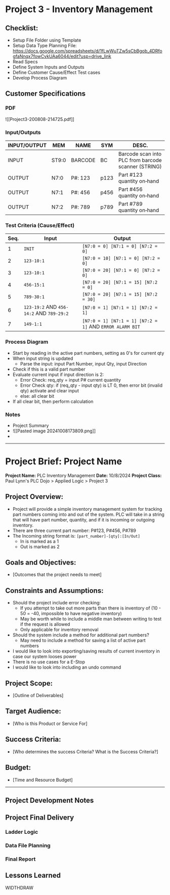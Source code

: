 # Project 3 - Inventory Management
## Checklist:
- Setup File Folder using Template
- Setup Data Type Planning File: https://docs.google.com/spreadsheets/d/1fLwWuTZw5sCbBgob_4DRfogfaNnqx7fowCvkUAa6044/edit?usp=drive_link
- Read Specs
- Define System Inputs and Outputs
- Define Customer Cause/Effect Test cases
- Develop Process Diagram
## Customer Specifications
### PDF
![[Project3-200808-214725.pdf]]
### Input/Outputs

| INPUT/OUTPUT | MEM   | NAME    | SYM  | DESC.                                               |
| ------------ | ----- | ------- | ---- | --------------------------------------------------- |
| INPUT        | ST9:0 | BARCODE | BC   | Barcode scan into PLC from barcode scanner (STRING) |
| OUTPUT       | N7:0  | P#: 123 | p123 | Part #123 quantity on‐hand                          |
| OUTPUT       | N7:1  | P#: 456 | p456 | Part #456 quantity on‐hand                          |
| OUTPUT       | N7:2  | P#: 789 | p789 | Part #789 quantity on‐hand                          |
### Test Criteria (Cause/Effect)

| Seq. | Input                                    | Output                                                   |
| ---- | ---------------------------------------- | -------------------------------------------------------- |
| 1    | `INIT`                                   | `[N7:0 = 0] [N7:1 = 0] [N7:2 = 0]`                       |
| 2    | `123-10:1`                               | `[N7:0 = 10] [N7:1 = 0] [N7:2 = 0]`                      |
| 3    | `123-10:1`                               | `[N7:0 = 20] [N7:1 = 0] [N7:2 = 0]`                      |
| 4    | `456‐15:1`                               | `[N7:0 = 20] [N7:1 = 15] [N7:2 = 0]`                     |
| 5    | `789‐30:1`                               | `[N7:0 = 20] [N7:1 = 15] [N7:2 = 30]`                    |
| 6    | `123‐19:2` AND `456‐14:2` AND `789‐29:2` | `[N7:0 = 1] [N7:1 = 1] [N7:2 = 1]`                       |
| 7    | `149‐1:1`                                | `[N7:0 = 1] [N7:1 = 1] [N7:2 = 1]` AND `ERROR ALARM BIT` |
### Process Diagram
- Start by reading in the active part numbers, setting as 0's for current qty
- When input string is updated
	- Parse the input: input Part Number, input Qty, input Direction
- Check if this is a valid part number
- Evaluate current input if input direction is 2:
	- Error Check: req_qty = input P# current quantity
	- Error Check qty: if (req_qty - input qty) is LT 0, then error bit (invalid qty) activate and clear input 
	- else: all clear bit 
- If all clear bit, then perform calculation
### Notes
- Project Summary
- ![[Pasted image 20241008173809.png]]
- 
---
# Project Brief: Project Name
**Project Name:** PLC Inventory Management
**Date:** 10/8/2024
**Project Class:** Paul Lynn's PLC Dojo > Applied Logic > Project 3
## Project Overview:
- Project will provide a simple inventory management system for tracking part numbers coming into and out of the system. PLC will take in a string that will have part number, quantity, and if it is incoming or outgoing inventory. 
- There are three current part number: P#123, P#456, P#789
- The Incoming string format is: `[part_number]-[qty]:[In/Out]`
	- In is marked as a 1
	- Out is marked as 2
## Goals and Objectives:
- [Outcomes that the project needs to meet]
## Constraints and Assumptions:
- Should the project include error checking:
	- If you attempt to take out more parts than there is inventory of (10 - 50 = -40, impossible to have negative inventory)
	- May be worth while to include a middle man between writing to test if the request is allowed
	- Only applicable for inventory removal 
- Should the system include a method for additional part numbers?
	- May need to include a method for saving a list of active part numbers
- I would like to look into exporting/saving results of current inventory in case our system looses power 
- There is no use cases for a E-Stop
- I would like to look into including an undo command
## Project Scope:
- [Outline of Deliverables]
## Target Audience:
- [Who is this Product or Service For]
## Success Criteria:
- [Who determines the success Criteria? What is the Success Criteria?]
## Budget:
- [Time and Resource Budget]
---
## Project Development Notes
## Project Final Delivery
### Ladder Logic
### Data File Planning
### Final Report
## Lessons Learned

WIDTHDRAW 